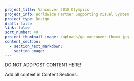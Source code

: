 ```yaml
---
project_title: Vancouver 2010 Olympics
project_info: Worldwide Partner Supporting Visual System
project_type: Design
draft: false
link: false
sort_number: 40
project_thumbnail_image: /uploads/ge-vancouver-thumb.jpg
content_section:
  - section_text_markdown:
    section_image:
---
```

DO NOT ADD POST CONTENT HERE!

Add all content in Content Sections.
